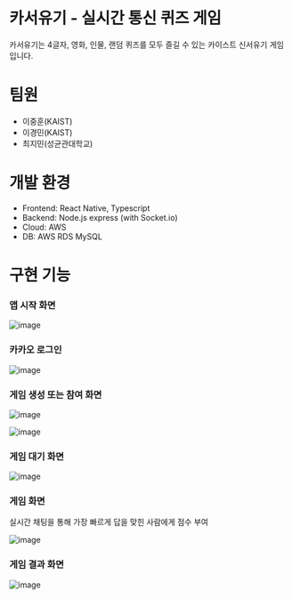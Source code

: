 # 카서유기 - 실시간 통신 퀴즈 게임
카서유기는 4글자, 영화, 인물, 랜덤 퀴즈를 모두 즐길 수 있는 카이스트 신서유기 게임입니다.

# 팀원
- 이중훈(KAIST)
- 이경민(KAIST)
- 최지민(성균관대학교)

# 개발 환경
- Frontend: React Native, Typescript
- Backend: Node.js express (with Socket.io)
- Cloud: AWS
- DB: AWS RDS MySQL

# 구현 기능
### 앱 시작 화면

![image](https://github.com/hooniee0811/Madcamp-Second-Week/assets/67103852/616dfbd1-b6ff-4d6a-b1f2-fa770d87144e)


### 카카오 로그인

![image](https://github.com/hooniee0811/Madcamp-Second-Week/assets/67103852/420f3d39-81db-44c3-b7fa-e15a2cb92ff3)


### 게임 생성 또는 참여 화면

![image](https://github.com/hooniee0811/Madcamp-Second-Week/assets/67103852/3655e5a5-81b8-4fa2-b694-b887d711bf83) 

![image](https://github.com/hooniee0811/Madcamp-Second-Week/assets/67103852/acf155e6-db01-49e7-b608-3a973d926ca5)


### 게임 대기 화면

![image](https://github.com/hooniee0811/Madcamp-Second-Week/assets/67103852/8a9985ff-1719-4b16-8aed-c72da34f5dcd)


### 게임 화면
실시간 채팅을 통해 가장 빠르게 답을 맞힌 사람에게 점수 부여

![image](https://github.com/hooniee0811/Madcamp-Second-Week/assets/67103852/e5e3bbfb-b526-452d-88ed-6c8e3cd3751e)


### 게임 결과 화면

![image](https://github.com/hooniee0811/Madcamp-Second-Week/assets/67103852/00572218-7516-4722-a06c-0387bc3e8c82)

